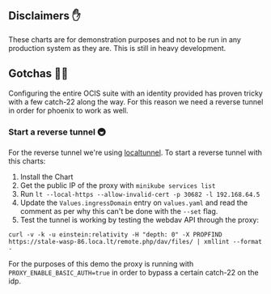 ## Disclaimers ✋

These charts are for demonstration purposes and not to be run in any production system as they are. This is still in heavy development.

## Gotchas 🐱‍💻

Configuring the entire OCIS suite with an identity provided has proven tricky with a few catch-22 along the way. For this reason we need a reverse tunnel in order for phoenix to work as well.

### Start a reverse tunnel 🚇

For the reverse tunnel we're using [localtunnel](https://localtunnel.me). To start a reverse tunnel with this charts:

1. Install the Chart
2. Get the public IP of the proxy with `minikube services list`
3. Run `lt --local-https --allow-invalid-cert -p 30682 -l 192.168.64.5`
4. Update the `Values.ingressDomain`  entry on `values.yaml`  and read the comment as per why this can't be done with the `--set` flag.
5. Test the tunnel is working by testing the webdav API through the proxy:

```console
curl -v -k -u einstein:relativity -H "depth: 0" -X PROPFIND https://stale-wasp-86.loca.lt/remote.php/dav/files/ | xmllint --format -
```

For the purposes of this demo the proxy is running with `PROXY_ENABLE_BASIC_AUTH=true` in order to bypass a certain catch-22 on the idp.